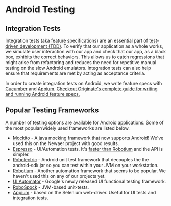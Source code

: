 # Android Testing

## Integration Tests

Integration tests (aka feature specifications) are an essential part of [test-driven development (TDD)](http://en.wikipedia.org/wiki/Test-driven_development). To verify that our application as a whole works, we simulate user interaction with our app and check that our app, as a black box, exhibits the correct behaviors. This allows us to catch regressions that might arise from refactoring and reduces the need for repetitive manual testing on the slow Android emulators. Integration tests can also help ensure that requirements are met by acting as acceptance criteria.

In order to create integration tests on Android, we write feature specs with [Cucumber](https://cucumber.io) and [Appium](http://appium.io). [Checkout Originate's complete guide for writing and running Android feature specs.](Feature%20Specifications.md)

## Popular Testing Frameworks

A number of testing options are available for Android applications. Some of the most popular/widely used frameworks are listed below.

* [Mockito](https://code.google.com/p/mockito/) - A java mocking framework that now supports Android! We've used this on the Newaer project with good results.
* [Espresso](https://google.github.io/android-testing-support-library/docs/espresso/) - UI/Automation tests. It's [faster than Robotium](http://www.stevenmarkford.com/android-espresso-vs-robotium-benchmarks/) and the API is simpler. 
* [Robolectric](http://robolectric.org) - Android unit test framework that decouples the the android-sdk.jar so you can test within your JVM on your workstation.
* [Robotium](https://code.google.com/p/robotium/) - Another automation framework that seems to be popular. We haven't used this on any of our projects yet.
* [UI Automator](http://developer.android.com/training/testing/ui-testing/index.html) - Google's newly released UI functional testing framework. 
* [RoboSpock](http://robospock.org) - JVM-based unit-tests.
* [Appium](http://appium.io) - based on the Selenium web-driver. Useful for UI tests and integration tests.
